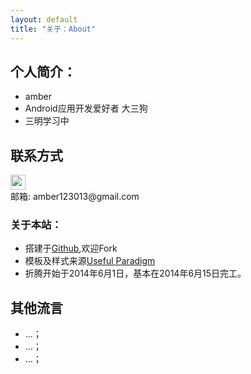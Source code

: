 ```yaml
---
layout: default
title: "关于：About"
---
```


## 个人简介：

* amber
* Android应用开发爱好者 大三狗
* 三明学习中

## 联系方式

<p class="contact">
 <a href="https://github.com/LippiOuYang" title="Github联系我"><img src="http://www.github.com/amber123013.ico" width="24" height="24" style="display:inline-block;vertical-align:middle"></a><br/>
邮箱: amber123013@gmail.com 
</p>

### 关于本站：

* 搭建于[Github](https://github.com/LippiOuYang/LippiOuYang.github.io),欢迎Fork
* 模板及样式来源[Useful Paradigm](http://usefulparadigm.com/)
* 折腾开始于2014年6月1日，基本在2014年6月15日完工。

## 其他流言
* ...；
* ...；
* ...；
